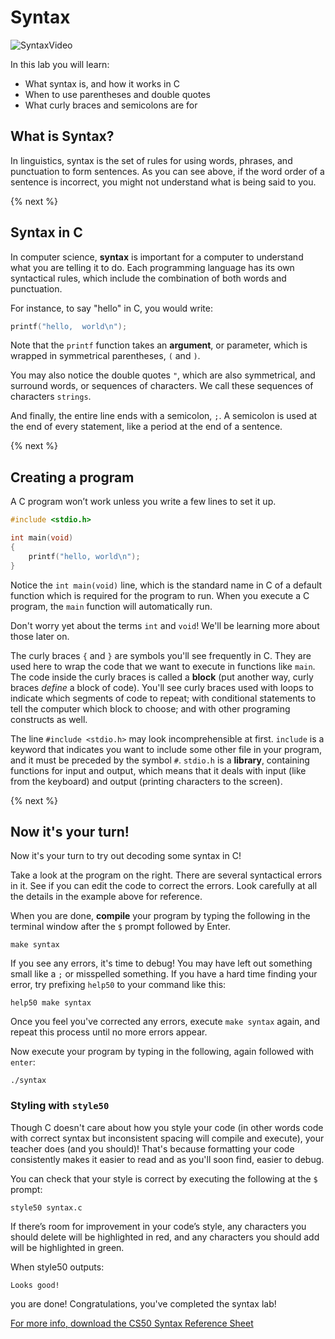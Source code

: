 # Syntax

![SyntaxVideo](https://raw.githubusercontent.com/cs50nestm/cs50labs/2019/syntax/syntax.gif)

In this lab you will learn:

- What syntax is, and how it works in C
- When to use parentheses and double quotes
- What curly braces and semicolons are for

## What is Syntax?

In linguistics, syntax is the set of rules for using words, phrases, and punctuation to form sentences. As you can see above, if the word order of a sentence is incorrect, you might not understand what is being said to you.

{% next %}

## Syntax in C

In computer science, **syntax** is important for a computer to understand what you are telling it to do. Each programming language has its own syntactical rules, which include the combination of both words and punctuation.

For instance, to say "hello" in C, you would write:

```c
printf("hello,  world\n");
```

Note that the `printf` function takes an **argument**, or parameter, which is wrapped in symmetrical parentheses, `(` and `)`.

You may also notice the double quotes `"`, which are also symmetrical, and surround words, or sequences of characters. We call these sequences of characters `strings`.

And finally, the entire line ends with a semicolon, `;`. A semicolon is used at the end of every statement, like a period at the end of a sentence.

{% next %}

## Creating a program

A C program won’t work unless you write a few lines to set it up.

```c
#include <stdio.h>

int main(void)
{
    printf("hello, world\n");
}
```

Notice the `int main(void)` line, which is the standard name in C of a default function which is required for the program to run. When you execute a C program, the `main` function will automatically run.

Don't worry yet about the terms `int` and `void`! We'll be learning more about those later on.

The curly braces `{` and `}` are symbols you'll see frequently in C. They are used here to wrap the code that we want to execute in functions like `main`. The code inside the curly braces is called a **block** (put another way, curly braces *define* a block of code). You'll see curly braces used with loops to indicate which segments of code to repeat; with conditional statements to tell the computer which block to choose; and with other programing constructs as well.

The line `#include <stdio.h>` may look incomprehensible at first. `include` is a keyword that indicates you want to include some other file in your program, and it must be preceded by the symbol `#`. `stdio.h` is a **library**, containing functions for input and output, which means that it deals with input (like from the keyboard) and output (printing characters to the screen).

{% next %}

## Now it's your turn!

Now it's your turn to try out decoding some syntax in C!

Take a look at the program on the right. There are several syntactical errors in it. See if you can edit the code to correct the errors. Look carefully at all the details in the example above for reference.

When you are done, **compile** your program by typing the following in the terminal window after the `$` prompt followed by Enter.

```
make syntax
```

If you see any errors, it's time to debug! You may have left out something small like a `;` or misspelled something. If you have a hard time finding your error, try prefixing `help50` to your command like this:

```
help50 make syntax
```

Once you feel you've corrected any errors, execute `make syntax` again, and repeat this process until no more errors appear.

Now execute your program by typing in the following, again followed with `enter`:

```
./syntax
```

### Styling with `style50`

Though C doesn't care about how you style your code (in other words code with correct syntax but inconsistent spacing will compile and execute), your teacher does (and you should)! That's because formatting your code consistently makes it easier to read and as you'll soon find, easier to debug.

You can check that your style is correct by executing the following at the `$` prompt:

```
style50 syntax.c
```

If there’s room for improvement in your code’s style, any characters you should delete will be highlighted in red, and any characters you should add will be highlighted in green.

When style50 outputs:

<div id="green">
    <pre><code>Looks good!</code></pre>
</div>

you are done! Congratulations, you've completed the syntax lab!

[For more info, download the CS50 Syntax Reference Sheet](https://cs50.harvard.edu/ap/2020/assets/pdfs/syntax.pdf)
